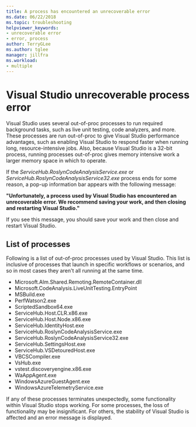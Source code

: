 ```yaml
---
title: A process has encountered an unrecoverable error
ms.date: 06/22/2018
ms.topic: troubleshooting
helpviewer_keywords:
- unrecoverable error
- error, process
author: TerryGLee
ms.author: tglee
manager: jillfra
ms.workload:
- multiple
---
```

# Visual Studio unrecoverable process error

Visual Studio uses several out-of-proc processes to run required background tasks, such as live unit testing, code analyzers, and more. These processes are run out-of-proc to give Visual Studio performance advantages, such as enabling Visual Studio to respond faster when running long, resource-intensive jobs. Also, because Visual Studio is a 32-bit process, running processes out-of-proc gives memory intensive work a larger memory space in which to operate.

If the *ServiceHub.RoslynCodeAnalysisService.exe* or *ServiceHub.RoslynCodeAnalysisService32.exe* process ends for some reason, a pop-up information bar appears with the following message:

**"Unfortunately, a process used by Visual Studio has encountered an unrecoverable error. We recommend saving your work, and then closing and restarting Visual Studio."**

If you see this message, you should save your work and then close and restart Visual Studio.

## List of processes

Following is a list of out-of-proc processes used by Visual Studio. This list is inclusive of processes that launch in specific workflows or scenarios, and so in most cases they aren't all running at the same time.

- Microsoft.Alm.Shared.Remoting.RemoteContainer.dll
- Microsoft.CodeAnalysis.LiveUnitTesting.EntryPoint
- MSBuild.exe
- PerfWatson2.exe
- ScriptedSandbox64.exe
- ServiceHub.Host.CLR.x86.exe
- ServiceHub.Host.Node.x86.exe
- ServiceHub.IdentityHost.exe
- ServiceHub.RoslynCodeAnalysisService.exe
- ServiceHub.RoslynCodeAnalysisService32.exe
- ServiceHub.SettingsHost.exe
- ServiceHub.VSDetouredHost.exe
- VBCSCompiler.exe
- VsHub.exe
- vstest.discoveryengine.x86.exe
- WaAppAgent.exe
- WindowsAzureGuestAgent.exe
- WindowsAzureTelemetryService.exe

If any of these processes terminates unexpectedly, some functionality within Visual Studio stops working. For some processes, the loss of functionality may be insignificant. For others, the stability of Visual Studio is affected and an error message is displayed.
